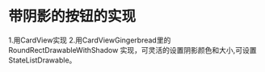 # 带阴影的按钮的实现
1.用CardView实现
2.用CardViewGingerbread里的 RoundRectDrawableWithShadow 实现，可灵活的设置阴影颜色和大小,可设置StateListDrawable。

